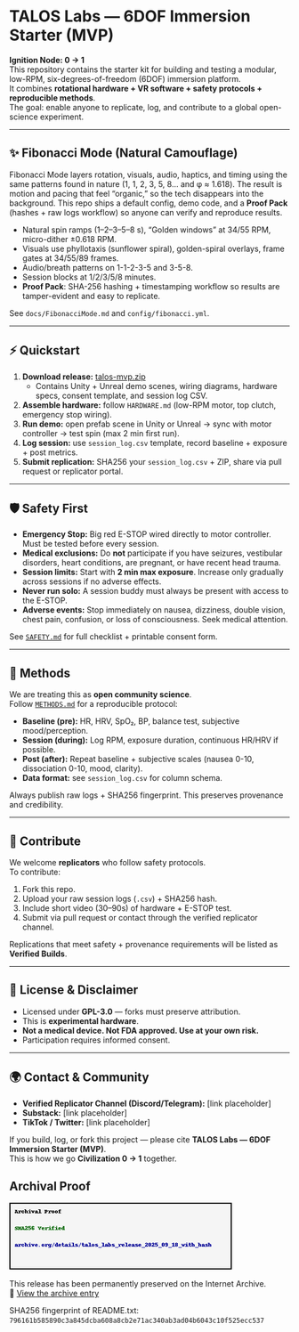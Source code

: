 # TALOS Labs — 6DOF Immersion Starter (MVP)

**Ignition Node: 0 → 1**  
This repository contains the starter kit for building and testing a modular, low-RPM, six-degrees-of-freedom (6DOF) immersion platform.  
It combines **rotational hardware + VR software + safety protocols + reproducible methods**.  
The goal: enable anyone to replicate, log, and contribute to a global open-science experiment.  

---
## ✨ Fibonacci Mode (Natural Camouflage)
Fibonacci Mode layers rotation, visuals, audio, haptics, and timing using the same patterns found in nature
(1, 1, 2, 3, 5, 8… and φ ≈ 1.618). The result is motion and pacing that feel “organic,” so the tech disappears into
the background. This repo ships a default config, demo code, and a **Proof Pack** (hashes + raw logs workflow) so
anyone can verify and reproduce results.

- Natural spin ramps (1–2–3–5–8 s), “Golden windows” at 34/55 RPM, micro-dither ±0.618 RPM.
- Visuals use phyllotaxis (sunflower spiral), golden-spiral overlays, frame gates at 34/55/89 frames.
- Audio/breath patterns on 1-1-2-3-5 and 3-5-8.
- Session blocks at 1/2/3/5/8 minutes.
- **Proof Pack**: SHA-256 hashing + timestamping workflow so results are tamper-evident and easy to replicate.

See `docs/FibonacciMode.md` and `config/fibonacci.yml`.

---

## ⚡ Quickstart

1. **Download release:** [talos-mvp.zip](./releases)  
   - Contains Unity + Unreal demo scenes, wiring diagrams, hardware specs, consent template, and session log CSV.  
2. **Assemble hardware:** follow `HARDWARE.md` (low-RPM motor, top clutch, emergency stop wiring).  
3. **Run demo:** open prefab scene in Unity or Unreal → sync with motor controller → test spin (max 2 min first run).  
4. **Log session:** use `session_log.csv` template, record baseline + exposure + post metrics.  
5. **Submit replication:** SHA256 your `session_log.csv` + ZIP, share via pull request or replicator portal.  

---

## 🛡 Safety First

- **Emergency Stop:** Big red E-STOP wired directly to motor controller. Must be tested before every session.  
- **Medical exclusions:** Do **not** participate if you have seizures, vestibular disorders, heart conditions, are pregnant, or have recent head trauma.  
- **Session limits:** Start with **2 min max exposure**. Increase only gradually across sessions if no adverse effects.  
- **Never run solo:** A session buddy must always be present with access to the E-STOP.  
- **Adverse events:** Stop immediately on nausea, dizziness, double vision, chest pain, confusion, or loss of consciousness. Seek medical attention.  

See [`SAFETY.md`](./SAFETY.md) for full checklist + printable consent form.  

---

## 🧪 Methods

We are treating this as **open community science**.  
Follow [`METHODS.md`](./METHODS.md) for a reproducible protocol:  

- **Baseline (pre):** HR, HRV, SpO₂, BP, balance test, subjective mood/perception.  
- **Session (during):** Log RPM, exposure duration, continuous HR/HRV if possible.  
- **Post (after):** Repeat baseline + subjective scales (nausea 0-10, dissociation 0-10, mood, clarity).  
- **Data format:** see `session_log.csv` for column schema.  

Always publish raw logs + SHA256 fingerprint. This preserves provenance and credibility.  

---

## 🤝 Contribute

We welcome **replicators** who follow safety protocols.  
To contribute:  

1. Fork this repo.  
2. Upload your raw session logs (`.csv`) + SHA256 hash.  
3. Include short video (30–90s) of hardware + E-STOP test.  
4. Submit via pull request or contact through the verified replicator channel.  

Replications that meet safety + provenance requirements will be listed as **Verified Builds**.  

---

## 📜 License & Disclaimer

- Licensed under **GPL-3.0** — forks must preserve attribution.  
- This is **experimental hardware**.  
- **Not a medical device. Not FDA approved. Use at your own risk.**  
- Participation requires informed consent.  

---

## 🌍 Contact & Community

- **Verified Replicator Channel (Discord/Telegram):** [link placeholder]  
- **Substack:** [link placeholder]  
- **TikTok / Twitter:** [link placeholder]  

If you build, log, or fork this project — please cite **TALOS Labs — 6DOF Immersion Starter (MVP)**.  
This is how we go **Civilization 0 → 1** together.  

## Archival Proof

![Archival Proof Badge](archival_proof_badge.png)

This release has been permanently preserved on the Internet Archive.  
🔗 [View the archive entry](https://archive.org/details/talos_labs_release_2025_09_18_with_hash)  

SHA256 fingerprint of README.txt:  
`796161b585890c3a845dcba608a8cb2e71ac340ab3ad04b6043c10f525ecc537`
